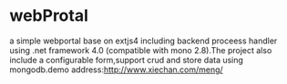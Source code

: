 webProtal
=========

a simple webportal base on extjs4 including backend proceess handler using .net framework 4.0 (compatible with mono 2.8).The project also include a configurable form,support crud and store data using mongodb.demo address:http://www.xiechan.com/meng/
